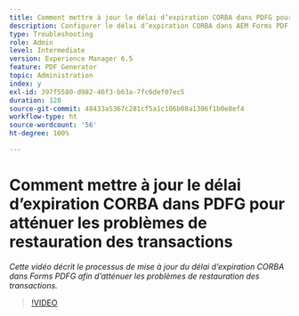 ```yaml
---
title: Comment mettre à jour le délai d’expiration CORBA dans PDFG pour atténuer les problèmes de restauration des transactions ?
description: Configurer le délai d’expiration CORBA dans AEM Forms PDF Generator pour résoudre les problèmes liés à la restauration des transactions
type: Troubleshooting
role: Admin
level: Intermediate
version: Experience Manager 6.5
feature: PDF Generator
topic: Administration
index: y
exl-id: 397f5580-d982-46f3-b63a-7fc6def07ec5
duration: 128
source-git-commit: 48433a5367c281cf5a1c106b08a1306f1b0e8ef4
workflow-type: ht
source-wordcount: '56'
ht-degree: 100%

---
```


# Comment mettre à jour le délai d’expiration CORBA dans PDFG pour atténuer les problèmes de restauration des transactions

*Cette vidéo décrit le processus de mise à jour du délai d’expiration CORBA dans Forms PDFG afin d’atténuer les problèmes de restauration des transactions.*

>[!VIDEO](https://video.tv.adobe.com/v/3417230?quality=12&learn=on&captions=fre_fr)
